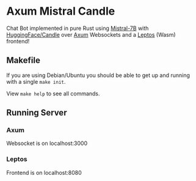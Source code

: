 # Axum Mistral Candle

Chat Bot implemented in pure Rust using [Mistral-7B](https://mistral.ai/news/announcing-mistral-7b/) with  [HuggingFace/Candle](https://github.com/huggingface/candle/) over [Axum](https://github.com/tokio-rs/axum) Websockets and a [Leptos](https://www.leptos.dev/) (Wasm) frontend!

## Makefile

If you are using Debian/Ubuntu you should be able to get up and running with a single `make init`.

View `make help` to see all commands.

## Running Server

### Axum

Websocket is on localhost:3000

### Leptos

Frontend is on localhost:8080
